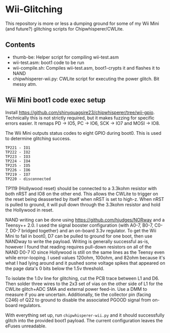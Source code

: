 # Wii-Glitching

This repository is more or less a dumping ground for some of my Wii Mini (and future?) glitching scripts for Chipwhisperer/CWLite.

## Contents

- thumb-be: Helper script for compiling wii-test.asm
- wii-test.asm: boot1 code to be run
- wii-compile.sh: Compiles wii-test.asm, boot1-crypts it and flashes it to NAND
- chipwhisperer-wii.py: CWLite script for executing the power glitch. Bit messy atm.

## Wii Mini boot1 code exec setup

Install https://github.com/shinyquagsire23/chipwhisperer/tree/wii-gpio. Technically this is not strictly required, but it makes fuzzing for specific errors easier. It remaps PD -> IO5, PC -> IO6, SCK -> IO7 and MOSI -> IO8.

The Wii Mini outputs status codes to eight GPIO during boot0. This is used to determine glitching success.

```
TP221 - IO1
TP222 - IO2
TP223 - IO3
TP224 - IO4
TP225 - IO5
TP226 - IO6
TP219 - IO7
TP220 - disconnected
```

TP119 (Hollywood reset) should be connected to a 3.3kohm resistor with both nRST and IO8 on the other end. This allows the CWLite to trigger on the reset being deasserted by itself when nRST is set to high-z. When nRST is pulled to ground, it will pull down through the 3.3kohm resistor and hold the Hollywood in reset.

NAND writing can be done using https://github.com/hjudges/NORway and a Teensy++ 2.0. I used the signal booster configuration (with A0-7, B0-7, C0-7, D0-7 bridged together) and an on-board 3.3v regulator. To get the Wii Mini to fail in boot0, D7 can be pulled to ground for one boot, then use NANDway to write the payload. Writing is generally successful as-is, however I found that reading requires pull-down resistors on all of the NAND D0-7 IO since Hollywood is still on the same lines as the Teensy even while error-looping. I used values 120ohm, 100ohm, and 82ohm because it's what I had lying around and it pushed some voltage spikes that appeared on the page data's 0 bits below the 1.5v threshold.

To isolate the 1.0v line for glitching, cut the PCB trace between L1 and D6. Then solder three wires to the 2x3 set of vias on the other side of L1 for the CWLite glitch+ADC SMA and external power feed-in. Use a DMM to measure if you are uncertain. Additionally, tie the collector pin (facing C246) of Q22 to ground to disable the associated PGOOD signal from on-board regulators.

With everything set up, run `chipwhisperer-wii.py` and it should successfully glitch into the provided boot1 payload. The current configuration leaves the eFuses unreadable.

